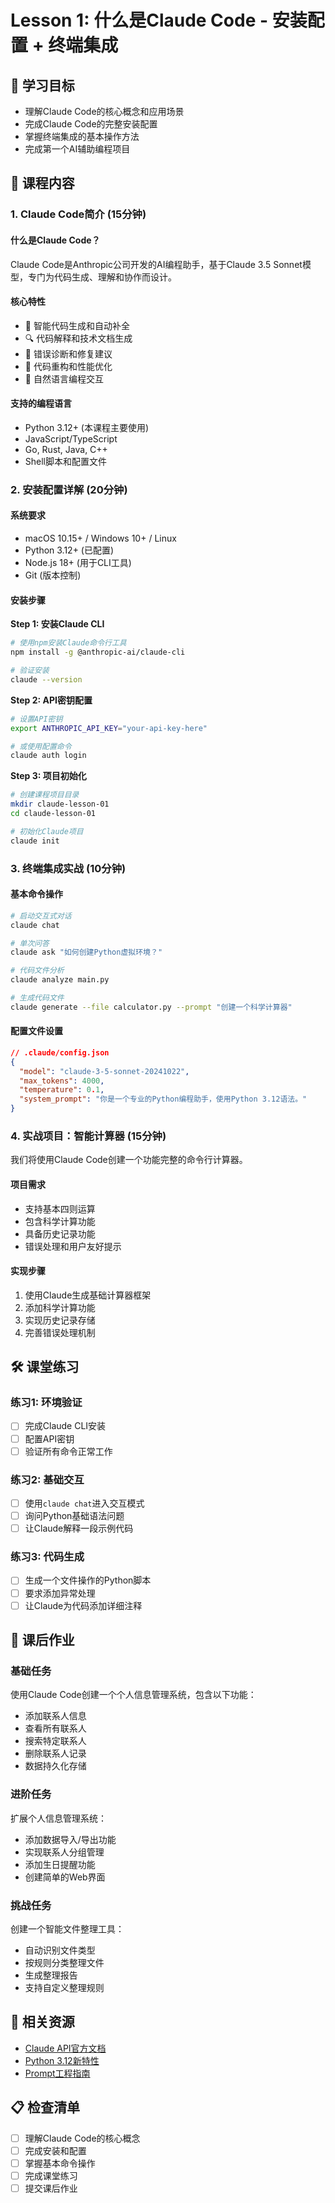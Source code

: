 # Lesson 1: 什么是Claude Code - 安装配置 + 终端集成

## 🎯 学习目标
- 理解Claude Code的核心概念和应用场景
- 完成Claude Code的完整安装配置
- 掌握终端集成的基本操作方法
- 完成第一个AI辅助编程项目

## 📖 课程内容

### 1. Claude Code简介 (15分钟)

#### 什么是Claude Code？
Claude Code是Anthropic公司开发的AI编程助手，基于Claude 3.5 Sonnet模型，专门为代码生成、理解和协作而设计。

#### 核心特性
- 🤖 智能代码生成和自动补全
- 🔍 代码解释和技术文档生成
- 🐛 错误诊断和修复建议
- 🔄 代码重构和性能优化
- 💬 自然语言编程交互

#### 支持的编程语言
- Python 3.12+ (本课程主要使用)
- JavaScript/TypeScript
- Go, Rust, Java, C++
- Shell脚本和配置文件

### 2. 安装配置详解 (20分钟)

#### 系统要求
- macOS 10.15+ / Windows 10+ / Linux
- Python 3.12+ (已配置)
- Node.js 18+ (用于CLI工具)
- Git (版本控制)

#### 安装步骤

**Step 1: 安装Claude CLI**
```bash
# 使用npm安装Claude命令行工具
npm install -g @anthropic-ai/claude-cli

# 验证安装
claude --version
```

**Step 2: API密钥配置**
```bash
# 设置API密钥
export ANTHROPIC_API_KEY="your-api-key-here"

# 或使用配置命令
claude auth login
```

**Step 3: 项目初始化**
```bash
# 创建课程项目目录
mkdir claude-lesson-01
cd claude-lesson-01

# 初始化Claude项目
claude init
```

### 3. 终端集成实战 (10分钟)

#### 基本命令操作
```bash
# 启动交互式对话
claude chat

# 单次问答
claude ask "如何创建Python虚拟环境？"

# 代码文件分析
claude analyze main.py

# 生成代码文件
claude generate --file calculator.py --prompt "创建一个科学计算器"
```

#### 配置文件设置
```json
// .claude/config.json
{
  "model": "claude-3-5-sonnet-20241022",
  "max_tokens": 4000,
  "temperature": 0.1,
  "system_prompt": "你是一个专业的Python编程助手，使用Python 3.12语法。"
}
```

### 4. 实战项目：智能计算器 (15分钟)

我们将使用Claude Code创建一个功能完整的命令行计算器。

#### 项目需求
- 支持基本四则运算
- 包含科学计算功能
- 具备历史记录功能
- 错误处理和用户友好提示

#### 实现步骤
1. 使用Claude生成基础计算器框架
2. 添加科学计算功能
3. 实现历史记录存储
4. 完善错误处理机制

## 🛠️ 课堂练习

### 练习1: 环境验证
- [ ] 完成Claude CLI安装
- [ ] 配置API密钥
- [ ] 验证所有命令正常工作

### 练习2: 基础交互
- [ ] 使用`claude chat`进入交互模式
- [ ] 询问Python基础语法问题
- [ ] 让Claude解释一段示例代码

### 练习3: 代码生成
- [ ] 生成一个文件操作的Python脚本
- [ ] 要求添加异常处理
- [ ] 让Claude为代码添加详细注释

## 📝 课后作业

### 基础任务
使用Claude Code创建一个个人信息管理系统，包含以下功能：
- 添加联系人信息
- 查看所有联系人
- 搜索特定联系人
- 删除联系人记录
- 数据持久化存储

### 进阶任务
扩展个人信息管理系统：
- 添加数据导入/导出功能
- 实现联系人分组管理
- 添加生日提醒功能
- 创建简单的Web界面

### 挑战任务
创建一个智能文件整理工具：
- 自动识别文件类型
- 按规则分类整理文件
- 生成整理报告
- 支持自定义整理规则

## 🔗 相关资源

- [Claude API官方文档](https://docs.anthropic.com/claude/reference)
- [Python 3.12新特性](https://docs.python.org/3.12/whatsnew/3.12.html)
- [Prompt工程指南](https://docs.anthropic.com/claude/docs/prompt-engineering)

## 📋 检查清单

- [ ] 理解Claude Code的核心概念
- [ ] 完成安装和配置
- [ ] 掌握基本命令操作
- [ ] 完成课堂练习
- [ ] 提交课后作业